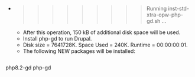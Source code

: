 * >>>>>>>>> Running inst-std-xtra-opw-php-gd.sh ...
  * After this operation, 150 kB of additional disk space will be used.
  * Install php-gd to run Drupal.
  * Disk size = 7641728K. Space Used = 240K. Runtime = 00:00:00:01.
  * The following NEW packages will be installed:
  ```bash
php8.2-gd php-gd
  ```
